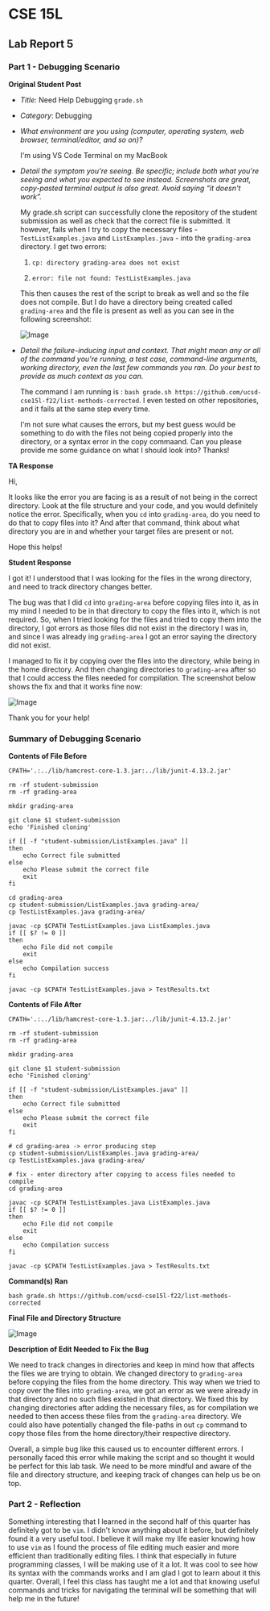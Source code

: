 # CSE 15L
## Lab Report 5

### Part 1 - Debugging Scenario

**Original Student Post**

- *Title*: Need Help Debugging `grade.sh`

- *Category*: Debugging

- *What environment are you using (computer, operating system, web browser, terminal/editor, and so on)?*

   I'm using VS Code Terminal on my MacBook 

- *Detail the symptom you're seeing. Be specific; include both what you're seeing and what you expected to see instead. 
Screenshots are great, copy-pasted terminal output is also great. Avoid saying “it doesn't work”.*

   My grade.sh script can successfully clone the repository of the student submission as well as check that the correct file is submitted. It however, fails when I try to copy the necessary files - `TestListExamples.java` and `ListExamples.java` - into the `grading-area` directory. I get two errors:

   1) `cp: directory grading-area does not exist` 

   2) `error: file not found: TestListExamples.java`

   This then causes the rest of the script to break as well and so the file does not compile. But I do have a directory being created called `grading-area` and the file is present as well as you can see in the following screenshot:

   ![Image](Image14.png)

- *Detail the failure-inducing input and context. That might mean any or all of the command you're running, a test case, command-line arguments, 
working directory, even the last few commands you ran. Do your best to provide as much context as you can.*

   The command I am running is : `bash grade.sh https://github.com/ucsd-cse15l-f22/list-methods-corrected`. I even tested on other repositories, and it fails at the same step every time. 

   I'm not sure what causes the errors, but my best guess would be something to do with the files not being copied properly into the directory, or a syntax error in the copy commaand. Can you please provide me some guidance on what I should look into? Thanks!

**TA Response**

Hi,

It looks like the error you are facing is as a result of not being in the correct directory. Look at the file structure and your code, and
you would definitely notice the error. Specifically, when you `cd` into `grading-area`, do you need to do that to copy files into it? And
after that command, think about what directory you are in and whether your target files are present or not.

Hope this helps!

**Student Response**

I got it! I understood that I was looking for the files in the wrong directory, and need to track directory changes better.

The bug was that I did `cd` into `grading-area` before copying files into it, as in my mind I needed to be in that directory to copy the files
into it, which is not required. So, when I tried looking for the files and tried to copy them into the directory, I got errors as those files
did not exist in the directory I was in, and since I was already ing `grading-area` I got an error saying the directory did not exist. 

I managed to fix it by copying over the files into the directory, while being in the home directory. And then changing directories to `grading-area`
after so that I could access the files needed for compilation. The screenshot below shows the fix and that it works fine now:

![Image](Image15.png)

Thank you for your help!

### Summary of Debugging Scenario

**Contents of File Before**

```
CPATH='.:../lib/hamcrest-core-1.3.jar:../lib/junit-4.13.2.jar'

rm -rf student-submission
rm -rf grading-area

mkdir grading-area

git clone $1 student-submission
echo 'Finished cloning'

if [[ -f "student-submission/ListExamples.java" ]]
then
    echo Correct file submitted
else 
    echo Please submit the correct file
    exit 
fi

cd grading-area
cp student-submission/ListExamples.java grading-area/
cp TestListExamples.java grading-area/

javac -cp $CPATH TestListExamples.java ListExamples.java 
if [[ $? != 0 ]]
then
    echo File did not compile
    exit
else
    echo Compilation success
fi

javac -cp $CPATH TestListExamples.java > TestResults.txt
```


**Contents of File After**
```
CPATH='.:../lib/hamcrest-core-1.3.jar:../lib/junit-4.13.2.jar'

rm -rf student-submission
rm -rf grading-area

mkdir grading-area

git clone $1 student-submission
echo 'Finished cloning'

if [[ -f "student-submission/ListExamples.java" ]]
then
    echo Correct file submitted
else 
    echo Please submit the correct file
    exit 
fi

# cd grading-area -> error producing step
cp student-submission/ListExamples.java grading-area/
cp TestListExamples.java grading-area/

# fix - enter directory after copying to access files needed to compile
cd grading-area 

javac -cp $CPATH TestListExamples.java ListExamples.java 
if [[ $? != 0 ]]
then
    echo File did not compile
    exit
else
    echo Compilation success
fi

javac -cp $CPATH TestListExamples.java > TestResults.txt
```


**Command(s) Ran**

```bash grade.sh https://github.com/ucsd-cse15l-f22/list-methods-corrected```


**Final File and Directory Structure**

![Image](Image16.png)


**Description of Edit Needed to Fix the Bug**

We need to track changes in directories and keep in mind how that affects the files we are trying to obtain. We changed directory
to `grading-area` before copying the files from the home directory. This way when we tried to copy over the files into `grading-area`,
we got an error as we were already in that directory and no such files existed in that directory. We fixed this by changing directories
after adding the necessary files, as for compilation we needed to then access these files from the `grading-area` directory. We could also
have potentially changed the file-paths in out `cp` command to copy those files from the home directory/their respective directory.

Overall, a simple bug like this caused us to encounter different errors. I personally faced this error while making the script and so thought
it would be perfect for this lab task. We need to be more mindful and aware of the file and directory structure, and keeping track of changes
can help us be on top.


### Part 2 - Reflection

Something interesting that I learned in the second half of this quarter has definitely got to be `vim`. I didn't know anything about it before, but definitely found it a very useful tool. I believe it will make my life easier knowing how to use `vim` as I found the process of 
file editing much easier and more efficient than traditionally editing files. I think that especially in future programming classes, I will be 
making use of it a lot. It was cool to see how its syntax with the commands works and I am glad I got to learn about it this quarter. Overall, 
I feel this class has taught me a lot and that knowing useful commands and tricks for navigating the terminal will be something that will help
me in the future!

